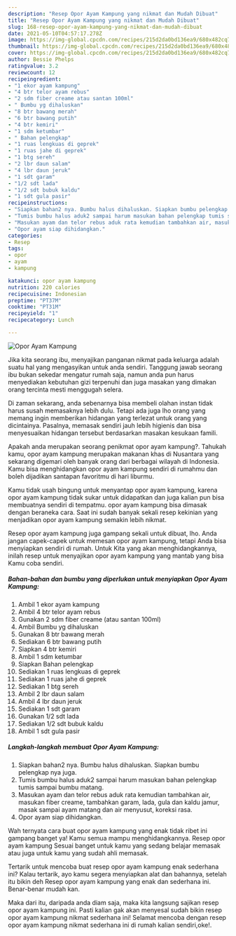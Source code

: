```yaml
---
description: "Resep Opor Ayam Kampung yang nikmat dan Mudah Dibuat"
title: "Resep Opor Ayam Kampung yang nikmat dan Mudah Dibuat"
slug: 168-resep-opor-ayam-kampung-yang-nikmat-dan-mudah-dibuat
date: 2021-05-10T04:57:17.278Z
image: https://img-global.cpcdn.com/recipes/215d2da0bd136ea9/680x482cq70/opor-ayam-kampung-foto-resep-utama.jpg
thumbnail: https://img-global.cpcdn.com/recipes/215d2da0bd136ea9/680x482cq70/opor-ayam-kampung-foto-resep-utama.jpg
cover: https://img-global.cpcdn.com/recipes/215d2da0bd136ea9/680x482cq70/opor-ayam-kampung-foto-resep-utama.jpg
author: Bessie Phelps
ratingvalue: 3.2
reviewcount: 12
recipeingredient:
- "1 ekor ayam kampung"
- "4 btr telor ayam rebus"
- "2 sdm fiber creame atau santan 100ml"
- " Bumbu yg dihaluskan"
- "8 btr bawang merah"
- "6 btr bawang putih"
- "4 btr kemiri"
- "1 sdm ketumbar"
- " Bahan pelengkap"
- "1 ruas lengkuas di geprek"
- "1 ruas jahe di geprek"
- "1 btg sereh"
- "2 lbr daun salam"
- "4 lbr daun jeruk"
- "1 sdt garam"
- "1/2 sdt lada"
- "1/2 sdt bubuk kaldu"
- "1 sdt gula pasir"
recipeinstructions:
- "Siapkan bahan2 nya. Bumbu halus dihaluskan. Siapkan bumbu pelengkap nya juga."
- "Tumis bumbu halus aduk2 sampai harum masukan bahan pelengkap tumis sampai bumbu matang."
- "Masukan ayam dan telor rebus aduk rata kemudian tambahkan air, masukan fiber creame, tambahkan garam, lada, gula dan kaldu jamur, masak sampai ayam matang dan air menyusut, koreksi rasa."
- "Opor ayam siap dihidangkan."
categories:
- Resep
tags:
- opor
- ayam
- kampung

katakunci: opor ayam kampung 
nutrition: 220 calories
recipecuisine: Indonesian
preptime: "PT37M"
cooktime: "PT31M"
recipeyield: "1"
recipecategory: Lunch

---
```



![Opor Ayam Kampung](https://img-global.cpcdn.com/recipes/215d2da0bd136ea9/680x482cq70/opor-ayam-kampung-foto-resep-utama.jpg)

Jika kita seorang ibu, menyajikan panganan nikmat pada keluarga adalah suatu hal yang mengasyikan untuk anda sendiri. Tanggung jawab seorang ibu bukan sekedar mengatur rumah saja, namun anda pun harus menyediakan kebutuhan gizi terpenuhi dan juga masakan yang dimakan orang tercinta mesti menggugah selera.

Di zaman  sekarang, anda sebenarnya bisa membeli olahan instan tidak harus susah memasaknya lebih dulu. Tetapi ada juga lho orang yang memang ingin memberikan hidangan yang terlezat untuk orang yang dicintainya. Pasalnya, memasak sendiri jauh lebih higienis dan bisa menyesuaikan hidangan tersebut berdasarkan masakan kesukaan famili. 



Apakah anda merupakan seorang penikmat opor ayam kampung?. Tahukah kamu, opor ayam kampung merupakan makanan khas di Nusantara yang sekarang digemari oleh banyak orang dari berbagai wilayah di Indonesia. Kamu bisa menghidangkan opor ayam kampung sendiri di rumahmu dan boleh dijadikan santapan favoritmu di hari liburmu.

Kamu tidak usah bingung untuk menyantap opor ayam kampung, karena opor ayam kampung tidak sukar untuk didapatkan dan juga kalian pun bisa membuatnya sendiri di tempatmu. opor ayam kampung bisa dimasak dengan beraneka cara. Saat ini sudah banyak sekali resep kekinian yang menjadikan opor ayam kampung semakin lebih nikmat.

Resep opor ayam kampung juga gampang sekali untuk dibuat, lho. Anda jangan capek-capek untuk memesan opor ayam kampung, tetapi Anda bisa menyiapkan sendiri di rumah. Untuk Kita yang akan menghidangkannya, inilah resep untuk menyajikan opor ayam kampung yang mantab yang bisa Kamu coba sendiri.

<!--inarticleads1-->

##### Bahan-bahan dan bumbu yang diperlukan untuk menyiapkan Opor Ayam Kampung:

1. Ambil 1 ekor ayam kampung
1. Ambil 4 btr telor ayam rebus
1. Gunakan 2 sdm fiber creame (atau santan 100ml)
1. Ambil  Bumbu yg dihaluskan
1. Gunakan 8 btr bawang merah
1. Sediakan 6 btr bawang putih
1. Siapkan 4 btr kemiri
1. Ambil 1 sdm ketumbar
1. Siapkan  Bahan pelengkap
1. Sediakan 1 ruas lengkuas di geprek
1. Sediakan 1 ruas jahe di geprek
1. Sediakan 1 btg sereh
1. Ambil 2 lbr daun salam
1. Ambil 4 lbr daun jeruk
1. Sediakan 1 sdt garam
1. Gunakan 1/2 sdt lada
1. Sediakan 1/2 sdt bubuk kaldu
1. Ambil 1 sdt gula pasir




<!--inarticleads2-->

##### Langkah-langkah membuat Opor Ayam Kampung:

1. Siapkan bahan2 nya. Bumbu halus dihaluskan. Siapkan bumbu pelengkap nya juga.
1. Tumis bumbu halus aduk2 sampai harum masukan bahan pelengkap tumis sampai bumbu matang.
1. Masukan ayam dan telor rebus aduk rata kemudian tambahkan air, masukan fiber creame, tambahkan garam, lada, gula dan kaldu jamur, masak sampai ayam matang dan air menyusut, koreksi rasa.
1. Opor ayam siap dihidangkan.




Wah ternyata cara buat opor ayam kampung yang enak tidak ribet ini gampang banget ya! Kamu semua mampu menghidangkannya. Resep opor ayam kampung Sesuai banget untuk kamu yang sedang belajar memasak atau juga untuk kamu yang sudah ahli memasak.

Tertarik untuk mencoba buat resep opor ayam kampung enak sederhana ini? Kalau tertarik, ayo kamu segera menyiapkan alat dan bahannya, setelah itu bikin deh Resep opor ayam kampung yang enak dan sederhana ini. Benar-benar mudah kan. 

Maka dari itu, daripada anda diam saja, maka kita langsung sajikan resep opor ayam kampung ini. Pasti kalian gak akan menyesal sudah bikin resep opor ayam kampung nikmat sederhana ini! Selamat mencoba dengan resep opor ayam kampung nikmat sederhana ini di rumah kalian sendiri,oke!.

